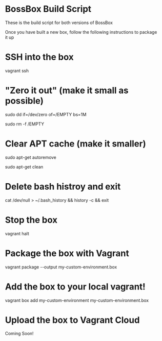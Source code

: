 # BossBox Build Script

These is the build script for both versions of BossBox

Once you have built a new box, follow the following instructions to package it up

# SSH into the box
vagrant ssh


# "Zero it out" (make it small as possible)
sudo dd if=/dev/zero of=/EMPTY bs=1M

sudo rm -f /EMPTY



# Clear APT cache (make it smaller)
sudo apt-get autoremove

sudo apt-get clean


# Delete bash histroy and exit
cat /dev/null > ~/.bash_history && history -c && exit


# Stop the box
vagrant halt


# Package the box with Vagrant
vagrant package --output my-custom-environment.box


# Add the box to your local vagrant!
vagrant box add my-custom-environment my-custom-environment.box

# Upload the box to Vagrant Cloud
Coming Soon!
